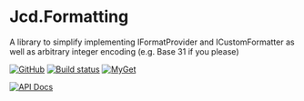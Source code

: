 # Jcd.Formatting
A library to simplify implementing IFormatProvider and ICustomFormatter as well as arbitrary integer encoding (e.g. Base 31 if you please)

[![GitHub](https://img.shields.io/github/license/jason-c-daniels/Jcd.Formatting)](https://github.com/jason-c-daniels/Jcd.Formatting/blob/main/LICENSE)
[![Build status](https://ci.appveyor.com/api/projects/status/5lhmo0cnj8wc80yn?svg=true)](https://ci.appveyor.com/project/jason-c-daniels/jcd-formatting)
[![MyGet](https://img.shields.io/myget/jason-c-daniels/v/Jcd.Formatting?logo=nuget)](https://www.myget.org/feed/jason-c-daniels/package/nuget/Jcd.Formatting)

[![API Docs](https://img.shields.io/badge/Read-The%20API%20Documentation-blue?style=for-the-badge)](https://github.com/jason-c-daniels/Jcd.Formatting/blob/main/docs/Jcd_Formatting.md)
